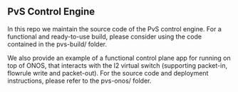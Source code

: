 ## PvS Control Engine

In this repo we maintain the source code of the PvS control engine. For a functional and ready-to-use build, please consider using the code contained in the pvs-build/ folder.

We also provide an example of a functional control plane app for running on top of ONOS, that interacts with the l2 virtual switch (supporting packet-in, flowrule write and packet-out). For the source code and deployment instructions, please refer to the pvs-onos/ folder.


